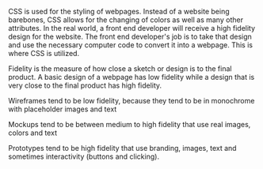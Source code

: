 CSS is used for the styling of webpages. Instead of a website being barebones, CSS allows for the changing of colors as well as many other attributes. In the real world, a front end developer will receive a high fidelity design for the website. The front end developer's job is to take that design and use the necessary computer code to convert it into a webpage. This is where CSS is utilized.

Fidelity is the measure of how close a sketch or design is to the final product. A basic design of a webpage has low fidelity while a design that is very close to the final product has high fidelity.


Wireframes tend to be low fidelity, because they tend to be in monochrome with placeholder images and text

Mockups tend to be between medium to high fidelity that use real images, colors and text

Prototypes tend to be high fidelity that use branding, images, text and sometimes interactivity (buttons and clicking).
